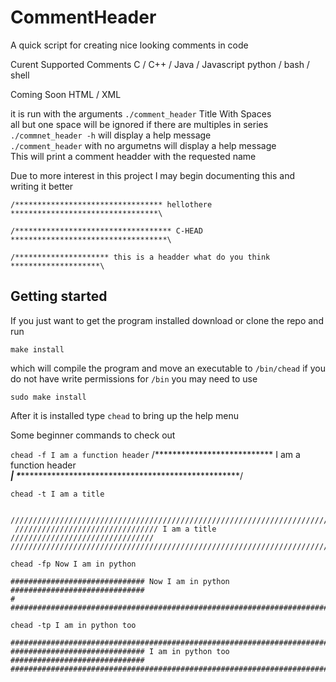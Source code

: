 CommentHeader
=============
A quick script for creating nice looking comments in code

Curent Supported Comments
C / C++ / Java / Javascript
python / bash / shell

Coming Soon
HTML / XML





it is run with the arguments `./comment_header` Title With Spaces  
all but one space will be ignored if there are multiples in series  
`./commnet_header -h` will display a help message  
`./comment_header` with no argumetns will display a help message  
This will print a comment headder with the requested name  

Due to more interest in this project I may begin documenting this and writing it better


`/********************************* hellothere *********************************\`

`/*********************************** C-HEAD ***********************************\`

`/********************* this is a headder what do you think ********************\`



Getting started
---------------
If you just want to get the program installed download or clone the repo and run  

    make install

which will compile the program and move an executable to `/bin/chead`
if you do not have write permissions for `/bin` you may need to use

    sudo make install

After it is installed type `chead` to bring up the help menu

Some beginner commands to check out

`chead -f I am a function header`
    /*************************** I am a function header ***************************\
	| 
	\******************************************************************************/

`chead -t I am a title`

      //////////////////////////////////////////////////////////////////////////////
	 //////////////////////////////// I am a title //////////////////////////////// 
	//////////////////////////////////////////////////////////////////////////////  

    chead -fp Now I am in python

    ############################## Now I am in python ##############################
	# 
	################################################################################

    chead -tp I am in python too

    ################################################################################
	############################## I am in python too ##############################
	################################################################################